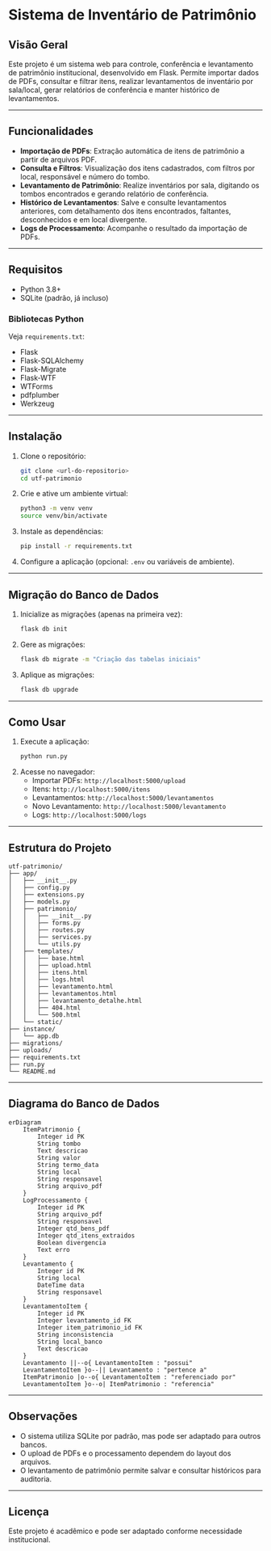 # Sistema de Inventário de Patrimônio

## Visão Geral

Este projeto é um sistema web para controle, conferência e levantamento de patrimônio institucional, desenvolvido em Flask. Permite importar dados de PDFs, consultar e filtrar itens, realizar levantamentos de inventário por sala/local, gerar relatórios de conferência e manter histórico de levantamentos.

---

## Funcionalidades

- **Importação de PDFs**: Extração automática de itens de patrimônio a partir de arquivos PDF.
- **Consulta e Filtros**: Visualização dos itens cadastrados, com filtros por local, responsável e número do tombo.
- **Levantamento de Patrimônio**: Realize inventários por sala, digitando os tombos encontrados e gerando relatório de conferência.
- **Histórico de Levantamentos**: Salve e consulte levantamentos anteriores, com detalhamento dos itens encontrados, faltantes, desconhecidos e em local divergente.
- **Logs de Processamento**: Acompanhe o resultado da importação de PDFs.

---

## Requisitos

- Python 3.8+
- SQLite (padrão, já incluso)

### Bibliotecas Python
Veja `requirements.txt`:
- Flask
- Flask-SQLAlchemy
- Flask-Migrate
- Flask-WTF
- WTForms
- pdfplumber
- Werkzeug

---

## Instalação

1. Clone o repositório:
   ```bash
   git clone <url-do-repositorio>
   cd utf-patrimonio
   ```
2. Crie e ative um ambiente virtual:
   ```bash
   python3 -m venv venv
   source venv/bin/activate
   ```
3. Instale as dependências:
   ```bash
   pip install -r requirements.txt
   ```
4. Configure a aplicação (opcional: `.env` ou variáveis de ambiente).

---

## Migração do Banco de Dados

1. Inicialize as migrações (apenas na primeira vez):
   ```bash
   flask db init
   ```
2. Gere as migrações:
   ```bash
   flask db migrate -m "Criação das tabelas iniciais"
   ```
3. Aplique as migrações:
   ```bash
   flask db upgrade
   ```

---

## Como Usar

1. Execute a aplicação:
   ```bash
   python run.py
   ```
2. Acesse no navegador:
   - Importar PDFs: `http://localhost:5000/upload`
   - Itens: `http://localhost:5000/itens`
   - Levantamentos: `http://localhost:5000/levantamentos`
   - Novo Levantamento: `http://localhost:5000/levantamento`
   - Logs: `http://localhost:5000/logs`

---

## Estrutura do Projeto

```
utf-patrimonio/
├── app/
│   ├── __init__.py
│   ├── config.py
│   ├── extensions.py
│   ├── models.py
│   ├── patrimonio/
│   │   ├── __init__.py
│   │   ├── forms.py
│   │   ├── routes.py
│   │   ├── services.py
│   │   └── utils.py
│   ├── templates/
│   │   ├── base.html
│   │   ├── upload.html
│   │   ├── itens.html
│   │   ├── logs.html
│   │   ├── levantamento.html
│   │   ├── levantamentos.html
│   │   ├── levantamento_detalhe.html
│   │   ├── 404.html
│   │   └── 500.html
│   └── static/
├── instance/
│   └── app.db
├── migrations/
├── uploads/
├── requirements.txt
├── run.py
└── README.md
```

---

## Diagrama do Banco de Dados

```mermaid
erDiagram
    ItemPatrimonio {
        Integer id PK
        String tombo
        Text descricao
        String valor
        String termo_data
        String local
        String responsavel
        String arquivo_pdf
    }
    LogProcessamento {
        Integer id PK
        String arquivo_pdf
        String responsavel
        Integer qtd_bens_pdf
        Integer qtd_itens_extraidos
        Boolean divergencia
        Text erro
    }
    Levantamento {
        Integer id PK
        String local
        DateTime data
        String responsavel
    }
    LevantamentoItem {
        Integer id PK
        Integer levantamento_id FK
        Integer item_patrimonio_id FK
        String inconsistencia
        String local_banco
        Text descricao
    }
    Levantamento ||--o{ LevantamentoItem : "possui"
    LevantamentoItem }o--|| Levantamento : "pertence a"
    ItemPatrimonio |o--o{ LevantamentoItem : "referenciado por"
    LevantamentoItem }o--o| ItemPatrimonio : "referencia"
```

---

## Observações
- O sistema utiliza SQLite por padrão, mas pode ser adaptado para outros bancos.
- O upload de PDFs e o processamento dependem do layout dos arquivos.
- O levantamento de patrimônio permite salvar e consultar históricos para auditoria.

---

## Licença

Este projeto é acadêmico e pode ser adaptado conforme necessidade institucional. 